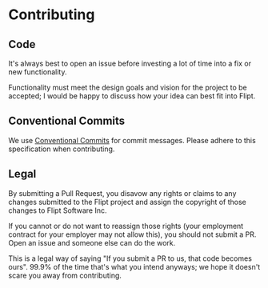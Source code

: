 # Contributing

## Code

It's always best to open an issue before investing a lot of time into a
fix or new functionality.

Functionality must meet the design goals and vision for the project to be accepted; I would be happy to discuss how your idea can best fit into Flipt.

## Conventional Commits

We use [Conventional Commits](https://www.conventionalcommits.org/en/v1.0.0/) for commit messages. Please adhere to this specification when contributing.

## Legal

By submitting a Pull Request, you disavow any rights or claims to any changes
submitted to the Flipt project and assign the copyright of
those changes to Flipt Software Inc.

If you cannot or do not want to reassign those rights (your employment
contract for your employer may not allow this), you should not submit a PR.
Open an issue and someone else can do the work.

This is a legal way of saying "If you submit a PR to us, that code becomes ours".
99.9% of the time that's what you intend anyways; we hope it doesn't scare you
away from contributing.
